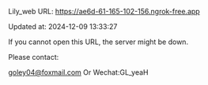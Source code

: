 Lily_web URL: https://ae6d-61-165-102-156.ngrok-free.app

Updated at: 2024-12-09 13:33:27

If you cannot open this URL, the server might be down.

Please contact: 

goley04@foxmail.com Or Wechat:GL_yeaH